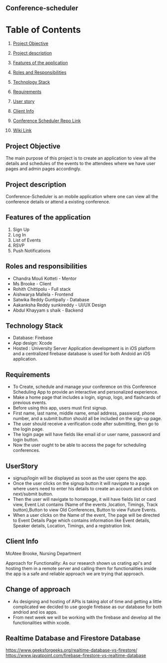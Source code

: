 ## Conference-scheduler

# Table of Contents

1. [Project Objective](#ProjectObjective)

2. [Project description](#Projectdescription)

3. [Features of the application](#Featuresoftheapplication)

4. [Roles and Responsibilities](#RolesandResponsibilities)

5. [Technology Stack](#TechnologyStack)

6. [Requirements](#Requirements)

7. [User story](#Userstory)

8. [Client Info](#ClientInfo)

9. [Conference Scheduler Repo Link](https://github.com/Rohith-Chittipolu/Conference-scheduler)

10. [Wiki Link](https://github.com/Rohith-Chittipolu/Conference-scheduler/wiki/Wiki-Home-Page)

## Project Objective <a name="ProjectObjective"></a>
The main purpose of this project is to create an application to view all the details and schedules of the events to the attendees where we have user pages and admin pages accordingly.

## Project description <a name="Projectdescription"></a>
Conference-Scheduler is an mobile application where one can view all the  conference details or attend a existing conference.

## Features of the application <a name="Featuresoftheapplication"></a>
<ol>
<li>Sign Up</li>
<li>Log In</li>
<li>List of Events</li>
<li>RSVP</li>
<li>Push Notifications</li>
</ol>

## Roles and responsibilities <a name="RolesandResponsibilities"></a>
* Chandra Mouli Kotteti - Mentor
* Ms Brooke - Client
* Rohith Chittipolu - Full stack
* Aishwarya Mallela - Frontend
* Satwika Reddy Guntipally - Database
* Aakanksha Reddy sunkireddy - UI/UX Design
* Abdul Khayyam s shaik - Backend

## Technology Stack <a name="TechnologyStack"></a>
* Database: Firebase
* App design: Xcode
* Hosted : University Server
Application development is in iOS platform and a centralized firebase database is used for both Andoid an iOS application. 

## Requirements <a name="Requirements"></a>
* To Create, schedule and manage your conference on this Conference Scheduling App to provide an interactive and personalized experience.
* Make a home page that includes a login, signup, logo, and flashcards of previous events.
* Before using this app, users must first signup.
* First name, last name, middle name, email address, password, phone number, and a submit button should all be included on the sign-up page.
* The user should receive a verification code after submitting, then go to the login page.
* The login page will have fields like email id or user name, password and login button.
* Now the user ought to be able to access the page for scheduling conferences.

## UserStory <a name="Userstory"></a>
* signup/login will be displayed as soon as the user opens the app.
* Once the user clicks on the signup button it will navigate to a page where users need to enter his details to create an account and click on next/submit button.
* Then the user will navigate to homepage, it will have fields list or card view, Event List contains (Name of the events ,location, Timings, Track button),Button to view Old Conferences, Button to view Future Events.
* When a user clicks on the Name of the event, The page will be directed to Event Details Page which contains information like Event details, Speaker details, Location, Timings, and a registration link.

## Client Info <a name="ClientInfo"></a>
McAtee Brooke, Nursing Department

Approach for Functionality:
As our research shown us crating api's and hosting them in a remote server and calling them for functionalities inside the app is a safe and reliable approach we are trying that approach.

## Change of approach <a name="ChangeOfApproach"></a>
* As designing and hosting of APIs is taking alot of time and getting a little complicated we decided to use google firebase as our database for both andriod and ios apps.
* From next week we will be working with the firebase and develop all the functionalities within xcode.

## Realtime Database and Firestore Database
<https://www.geeksforgeeks.org/realtime-database-vs-firestore/>
<https://www.javatpoint.com/firebase-firestore-vs-realtime-database>

